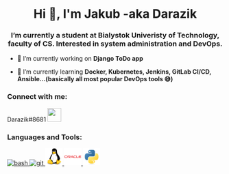 <h1 align="center">Hi 👋, I'm Jakub -aka Darazik</h1>
<h3 align="center">I’m currently a student at Bialystok Univeristy of Technology, faculty of CS. Interested in system administration and DevOps.</h3>

- 🔭 I’m currently working on **Django ToDo app**

- 🌱 I’m currently learning **Docker, Kubernetes, Jenkins, GitLab CI/CD, Ansible...(basically all most popular DevOps tools :sweat_smile:)**

<h3 align="left">Connect with me:</h3>
Darazik#8681 <img height="32" width="32" src="https://cdn.jsdelivr.net/npm/simple-icons@v6/icons/discord.svg" />
<p align="left">
</p>

<h3 align="left">Languages and Tools:</h3>
<p align="left"> <a href="https://www.gnu.org/software/bash/" target="_blank" rel="noreferrer"> <img src="https://www.vectorlogo.zone/logos/gnu_bash/gnu_bash-icon.svg" alt="bash" width="40" height="40"/> </a> <a href="https://git-scm.com/" target="_blank" rel="noreferrer"> <img src="https://www.vectorlogo.zone/logos/git-scm/git-scm-icon.svg" alt="git" width="40" height="40"/> </a> <a href="https://www.linux.org/" target="_blank" rel="noreferrer"> <img src="https://raw.githubusercontent.com/devicons/devicon/master/icons/linux/linux-original.svg" alt="linux" width="40" height="40"/> </a> <a href="https://www.oracle.com/" target="_blank" rel="noreferrer"> <img src="https://raw.githubusercontent.com/devicons/devicon/master/icons/oracle/oracle-original.svg" alt="oracle" width="40" height="40"/> </a> <a href="https://www.python.org" target="_blank" rel="noreferrer"> <img src="https://raw.githubusercontent.com/devicons/devicon/master/icons/python/python-original.svg" alt="python" width="40" height="40"/> </a> <a href="https://tailwindcss.com/" target="_blank" rel="noreferrer"> </a> </p>

